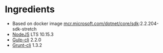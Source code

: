 # Ingredients
* Based on docker image [mcr.microsoft.com/dotnet/core/sdk](https://hub.docker.com/_/microsoft-dotnet-core-sdk/):2.2.204-sdk-stretch
* [NodeJS](https://nodejs.org/) LTS 10.15.3
* [Gulp-cli](https://www.npmjs.com/package/gulp-cli) 2.2.0
* [Grunt-cli](https://www.npmjs.com/package/grunt-cli) 1.3.2
